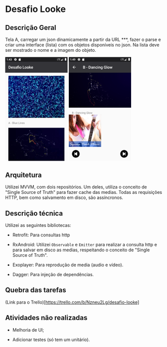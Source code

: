 # Desafio Looke

## Descrição Geral

Tela A, carregar um json dinamicamente a partir da URL ***, fazer o parse e criar uma interface (lista) com os objetos disponíveis no json. Na lista deve ser mostrado o nome e a imagem do objeto.

<img src="captures/Screenshot_1523145822.png" width="200">    
<img src="captures/Screenshot_1571330979.png" width="200">    


## Arquitetura

Utilizei MVVM, com dois repositórios. Um deles, utiliza o conceito de "Single Source of Truth" para
fazer cache das medias. Todas as requisições HTTP, bem como salvamento em disco, são assíncronos. 

## Descrição técnica

Utilizei as seguintes bibliotecas:

- Retrofit: Para consultas http 

- RxAndroid: Utilizei `Observable` e `Emitter` para realizar a consulta http e para salvar em disco
as medias, respeitando o conceito de "Single Source of Truth".

- Exoplayer: Para reprodução de media (audio e vídeo). 

- Dagger: Para injeção de dependências.

## Quebra das tarefas

(Link para o Trello)[https://trello.com/b/Nzneu2Lg/desafio-looke]


## Atividades não realizadas

- Melhoria de UI;

- Adicionar testes (só tem um unitário).


